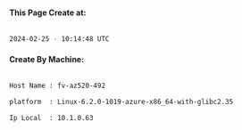 
   
#### This Page Create at:

```bash

2024-02-25 - 10:14:48 UTC

```

#### Create By Machine:

```bash

Host Name : fv-az520-492

platform  : Linux-6.2.0-1019-azure-x86_64-with-glibc2.35

Ip Local  : 10.1.0.63

```

